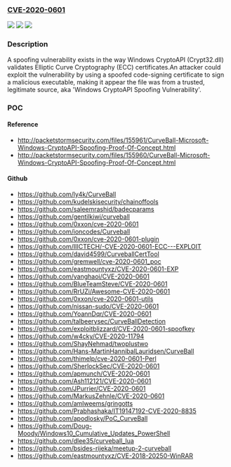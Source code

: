 ### [CVE-2020-0601](https://cve.mitre.org/cgi-bin/cvename.cgi?name=CVE-2020-0601)
![](https://img.shields.io/static/v1?label=Product&message=Windows%2010%20Version%201909%20for%20ARM64-based%20Systems&color=blue)
![](https://img.shields.io/static/v1?label=Version&message=n%2Fa&color=blue)
![](https://img.shields.io/static/v1?label=Vulnerability&message=Spoofing&color=brighgreen)

### Description

A spoofing vulnerability exists in the way Windows CryptoAPI (Crypt32.dll) validates Elliptic Curve Cryptography (ECC) certificates.An attacker could exploit the vulnerability by using a spoofed code-signing certificate to sign a malicious executable, making it appear the file was from a trusted, legitimate source, aka 'Windows CryptoAPI Spoofing Vulnerability'.

### POC

#### Reference
- http://packetstormsecurity.com/files/155961/CurveBall-Microsoft-Windows-CryptoAPI-Spoofing-Proof-Of-Concept.html
- http://packetstormsecurity.com/files/155960/CurveBall-Microsoft-Windows-CryptoAPI-Spoofing-Proof-Of-Concept.html

#### Github
- https://github.com/ly4k/CurveBall
- https://github.com/kudelskisecurity/chainoffools
- https://github.com/saleemrashid/badecparams
- https://github.com/gentilkiwi/curveball
- https://github.com/0xxon/cve-2020-0601
- https://github.com/ioncodes/Curveball
- https://github.com/0xxon/cve-2020-0601-plugin
- https://github.com/IIICTECH/-CVE-2020-0601-ECC---EXPLOIT
- https://github.com/david4599/CurveballCertTool
- https://github.com/gremwell/cve-2020-0601_poc
- https://github.com/eastmountyxz/CVE-2020-0601-EXP
- https://github.com/yanghaoi/CVE-2020-0601
- https://github.com/BlueTeamSteve/CVE-2020-0601
- https://github.com/RrUZi/Awesome-CVE-2020-0601
- https://github.com/0xxon/cve-2020-0601-utils
- https://github.com/nissan-sudo/CVE-2020-0601
- https://github.com/YoannDqr/CVE-2020-0601
- https://github.com/talbeerysec/CurveBallDetection
- https://github.com/exploitblizzard/CVE-2020-0601-spoofkey
- https://github.com/w4cky/CVE-2020-11794
- https://github.com/ShayNehmad/twoplustwo
- https://github.com/Hans-MartinHannibalLauridsen/CurveBall
- https://github.com/thimelp/cve-2020-0601-Perl
- https://github.com/SherlockSec/CVE-2020-0601
- https://github.com/apmunch/CVE-2020-0601
- https://github.com/Ash112121/CVE-2020-0601
- https://github.com/JPurrier/CVE-2020-0601
- https://github.com/MarkusZehnle/CVE-2020-0601
- https://github.com/amlweems/gringotts
- https://github.com/Prabhashaka/IT19147192-CVE-2020-8835
- https://github.com/apodlosky/PoC_CurveBall
- https://github.com/Doug-Moody/Windows10_Cumulative_Updates_PowerShell
- https://github.com/dlee35/curveball_lua
- https://github.com/bsides-rijeka/meetup-2-curveball
- https://github.com/eastmountyxz/CVE-2018-20250-WinRAR

